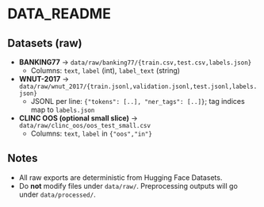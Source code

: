 # DATA_README

## Datasets (raw)
- **BANKING77** → `data/raw/banking77/{train.csv,test.csv,labels.json}`
  - Columns: `text`, `label` (int), `label_text` (string)
- **WNUT-2017** → `data/raw/wnut_2017/{train.jsonl,validation.jsonl,test.jsonl,labels.json}`
  - JSONL per line: `{"tokens": [..], "ner_tags": [..]}`; tag indices map to `labels.json`
- **CLINC OOS (optional small slice)** → `data/raw/clinc_oos/oos_test_small.csv`
  - Columns: `text`, `label` in `{"oos","in"}`

## Notes
- All raw exports are deterministic from Hugging Face Datasets.
- Do **not** modify files under `data/raw/`. Preprocessing outputs will go under `data/processed/`.
